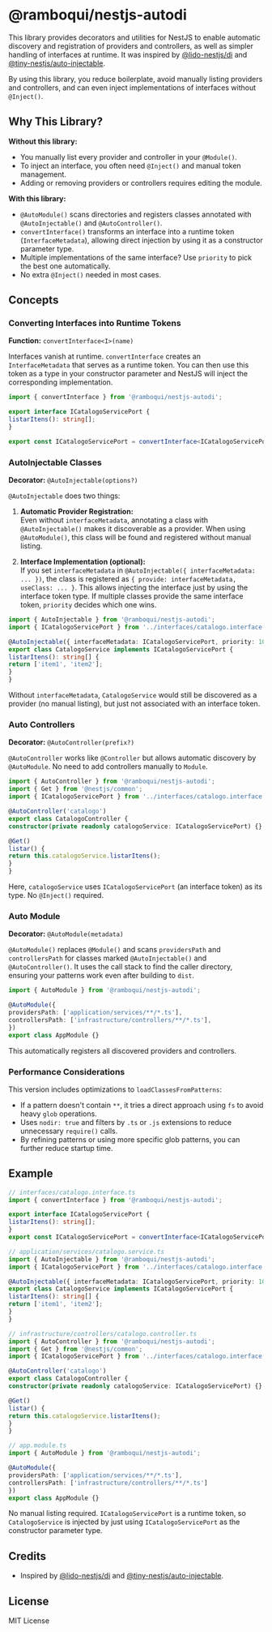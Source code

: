 # @ramboqui/nestjs-autodi

This library provides decorators and utilities for NestJS to enable automatic discovery and registration of providers and controllers, as well as simpler handling of interfaces at runtime. It was inspired by [@lido-nestjs/di](https://www.npmjs.com/package/@lido-nestjs/di) and [@tiny-nestjs/auto-injectable](https://www.npmjs.com/package/@tiny-nestjs/auto-injectable).

By using this library, you reduce boilerplate, avoid manually listing providers and controllers, and can even inject implementations of interfaces without `@Inject()`.

## Why This Library?

**Without this library:**

-   You manually list every provider and controller in your `@Module()`.
-   To inject an interface, you often need `@Inject()` and manual token management.
-   Adding or removing providers or controllers requires editing the module.

**With this library:**

-   `@AutoModule()` scans directories and registers classes annotated with `@AutoInjectable()` and `@AutoController()`.
-   `convertInterface()` transforms an interface into a runtime token (`InterfaceMetadata`), allowing direct injection by using it as a constructor parameter type.
-   Multiple implementations of the same interface? Use `priority` to pick the best one automatically.
-   No extra `@Inject()` needed in most cases.

## Concepts

### Converting Interfaces into Runtime Tokens

**Function:** `convertInterface<I>(name)`

Interfaces vanish at runtime. `convertInterface` creates an `InterfaceMetadata` that serves as a runtime token. You can then use this token as a type in your constructor parameter and NestJS will inject the corresponding implementation.

```typescript
import { convertInterface } from '@ramboqui/nestjs-autodi';

export interface ICatalogoServicePort {
listarItens(): string[];
}

export const ICatalogoServicePort = convertInterface<ICatalogoServicePort>('ICatalogoServicePort');
```

### AutoInjectable Classes

**Decorator:** `@AutoInjectable(options?)`

`@AutoInjectable` does two things:

1. **Automatic Provider Registration:**  
   Even without `interfaceMetadata`, annotating a class with `@AutoInjectable()` makes it discoverable as a provider. When using `@AutoModule()`, this class will be found and registered without manual listing.

2. **Interface Implementation (optional):**  
   If you set `interfaceMetadata` in `@AutoInjectable({ interfaceMetadata: ... })`, the class is registered as `{ provide: interfaceMetadata, useClass: ... }`. This allows injecting the interface just by using the interface token type. If multiple classes provide the same interface token, `priority` decides which one wins.

```typescript
import { AutoInjectable } from '@ramboqui/nestjs-autodi';
import { ICatalogoServicePort } from '../interfaces/catalogo.interface';

@AutoInjectable({ interfaceMetadata: ICatalogoServicePort, priority: 10 })
export class CatalogoService implements ICatalogoServicePort {
listarItens(): string[] {
return ['item1', 'item2'];
}
}
```

Without `interfaceMetadata`, `CatalogoService` would still be discovered as a provider (no manual listing), but just not associated with an interface token.

### Auto Controllers

**Decorator:** `@AutoController(prefix?)`

`@AutoController` works like `@Controller` but allows automatic discovery by `@AutoModule`. No need to add controllers manually to `Module`.

```typescript
import { AutoController } from '@ramboqui/nestjs-autodi';
import { Get } from '@nestjs/common';
import { ICatalogoServicePort } from '../interfaces/catalogo.interface';

@AutoController('catalogo')
export class CatalogoController {
constructor(private readonly catalogoService: ICatalogoServicePort) {}

@Get()
listar() {
return this.catalogoService.listarItens();
}
}
```

Here, `catalogoService` uses `ICatalogoServicePort` (an interface token) as its type. No `@Inject()` required.

### Auto Module

**Decorator:** `@AutoModule(metadata)`

`@AutoModule()` replaces `@Module()` and scans `providersPath` and `controllersPath` for classes marked `@AutoInjectable()` and `@AutoController()`. It uses the call stack to find the caller directory, ensuring your patterns work even after building to `dist`.

```typescript
import { AutoModule } from '@ramboqui/nestjs-autodi';

@AutoModule({
providersPath: ['application/services/**/*.ts'],
controllersPath: ['infrastructure/controllers/**/*.ts'],
})
export class AppModule {}
```

This automatically registers all discovered providers and controllers.

### Performance Considerations

This version includes optimizations to `loadClassesFromPatterns`:

-   If a pattern doesn't contain `**`, it tries a direct approach using `fs` to avoid heavy `glob` operations.
-   Uses `nodir: true` and filters by `.ts` or `.js` extensions to reduce unnecessary `require()` calls.
-   By refining patterns or using more specific glob patterns, you can further reduce startup time.

## Example

```typescript
// interfaces/catalogo.interface.ts
import { convertInterface } from '@ramboqui/nestjs-autodi';

export interface ICatalogoServicePort {
listarItens(): string[];
}
export const ICatalogoServicePort = convertInterface<ICatalogoServicePort>('ICatalogoServicePort');

// application/services/catalogo.service.ts
import { AutoInjectable } from '@ramboqui/nestjs-autodi';
import { ICatalogoServicePort } from '../interfaces/catalogo.interface';

@AutoInjectable({ interfaceMetadata: ICatalogoServicePort, priority: 10 })
export class CatalogoService implements ICatalogoServicePort {
listarItens(): string[] {
return ['item1', 'item2'];
}
}

// infrastructure/controllers/catalogo.controller.ts
import { AutoController } from '@ramboqui/nestjs-autodi';
import { Get } from '@nestjs/common';
import { ICatalogoServicePort } from '../interfaces/catalogo.interface';

@AutoController('catalogo')
export class CatalogoController {
constructor(private readonly catalogoService: ICatalogoServicePort) {}

@Get()
listar() {
return this.catalogoService.listarItens();
}
}

// app.module.ts
import { AutoModule } from '@ramboqui/nestjs-autodi';

@AutoModule({
providersPath: ['application/services/**/*.ts'],
controllersPath: ['infrastructure/controllers/**/*.ts']
})
export class AppModule {}
```

No manual listing required. `ICatalogoServicePort` is a runtime token, so `CatalogoService` is injected by just using `ICatalogoServicePort` as the constructor parameter type.

## Credits

-   Inspired by [@lido-nestjs/di](https://www.npmjs.com/package/@lido-nestjs/di) and [@tiny-nestjs/auto-injectable](https://www.npmjs.com/package/@tiny-nestjs/auto-injectable).

## License

MIT License
